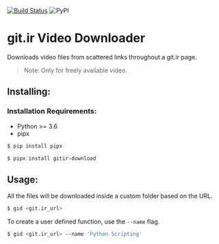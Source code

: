 [![Build Status](https://travis-ci.com/yankeexe/git.ir_downloader.svg?token=56RxdbxQqrF5gpqx5Dyz&branch=master)](https://travis-ci.com/yankeexe/git.ir_downloader) ![PyPI](https://img.shields.io/pypi/v/gitir-download)

# git.ir Video Downloader
Downloads video files from scattered links throughout a git.ir page.

> Note: Only for freely available video.


## Installing:

### Installation Requirements:
- Python >= 3.6
- pipx

```bash
$ pip install pipx
```

```bash
$ pipx install gitir-download
```

## Usage:

All the files will be downloaded inside a custom folder based on the URL.

```bash
$ gid <git.ir_url>
```

To create a user defined function, use the `--name` flag.

```bash
$ gid <git.ir_url> --name 'Python Scripting'
```
